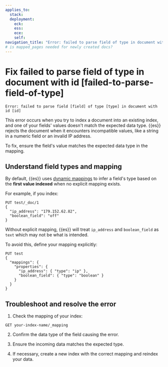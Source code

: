 ```yaml
---
applies_to:
  stack: 
  deployment:
    eck: 
    ess: 
    ece: 
    self: 
navigation_title: "Error: failed to parse field of type in document with id"
# is mapped_pages needed for newly created docs?
---
```


# Fix failed to parse field of type in document with id [failed-to-parse-field-of-type]

```console
Error: failed to parse field [field] of type [type] in document with id [id]
```

This error occurs when you try to index a document into an existing index, and one of your fields' values doesn't match the expected data type. {{es}} rejects the document when it encounters incompatible values, like a string in a numeric field or an invalid IP address.

To fix, ensure the field's value matches the expected data type in the mapping.

## Understand field types and mapping

By default, {{es}} uses [dynamic mappings](../../manage-data/data-store/mapping/dynamic-mapping.md) to infer a field's type based on the **first value indexed** when no explicit mapping exists.

For example, if you index:

```console
PUT test/_doc/1
{
  "ip_address": "179.152.62.82",
  "boolean_field": "off"
}
```

Without explicit mapping, {{es}} will treat `ip_address` and `boolean_field` as `text` which may not be what is intended. 

To avoid this, define your mapping explicitly:

```console
PUT test
{
  "mappings": {
    "properties": {
      "ip_address": { "type": "ip" },
      "boolean_field": { "type": "boolean" }
    }
  }
}
```

## Troubleshoot and resolve the error

1. Check the mapping of your index:

```console
GET your-index-name/_mapping
```

2. Confirm the data type of the field causing the error.

3. Ensure the incoming data matches the expected type.

4. If necessary, create a new index with the correct mapping and reindex your data.
